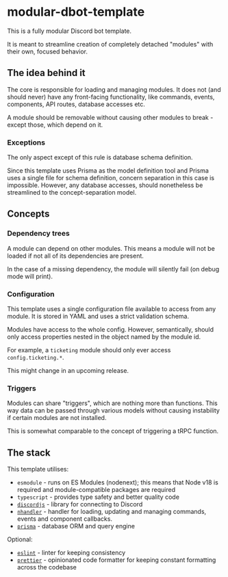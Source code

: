 # modular-dbot-template

This is a fully modular Discord bot template.

It is meant to streamline creation of completely detached "modules" with their own, focused behavior.

## The idea behind it

The core is responsible for loading and managing modules.
It does not (and should never) have any front-facing functionality, like commands, events, components, API routes, database accesses etc.

A module should be removable without causing other modules to break - except those, which depend on it.

### Exceptions

The only aspect except of this rule is database schema definition.

Since this template uses Prisma as the model definition tool and Prisma uses a single file for schema definition, concern separation in this case is impossible.
However, any database accesses, should nonetheless be streamlined to the concept-separation model.

## Concepts

### Dependency trees

A module can depend on other modules. This means a module will not be loaded if not all of its dependencies are present.

In the case of a missing dependency, the module will silently fail (on debug mode will print).

### Configuration

This template uses a single configuration file available to access from any module. It is stored in YAML and uses a strict validation schema.

Modules have access to the whole config. However, semantically, should only access properties nested in the object named by the module id.

For example, a `ticketing` module should only ever access `config.ticketing.*`.

This might change in an upcoming release.

### Triggers

Modules can share "triggers", which are nothing more than functions. This way data can be passed through various models without causing instability if certain modules are not installed.

This is somewhat comparable to the concept of triggering a tRPC function.

## The stack

This template utilises:

- `esmodule` - runs on ES Modules (nodenext); this means that Node v18 is required and module-compatible packages are required
- `typescript` - provides type safety and better quality code
- [`discordjs`](https://github.com/discordjs/discord.js) - library for connecting to Discord
- [`nhandler`](https://github.com/nortex-dev/nhandler) - handler for loading, updating and managing commands, events and component callbacks.
- [`prisma`](https://github.com/prisma/prisma) - database ORM and query engine

Optional:

- [`eslint`](https://eslint.org/) - linter for keeping consistency
- [`prettier`](https://prettier.io/) - opinionated code formatter for keeping constant formatting across the codebase
